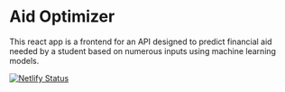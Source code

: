 # Aid Optimizer

This react app is a frontend for an API designed to predict financial aid needed by a
student based on numerous inputs using machine learning models.

[![Netlify Status](https://api.netlify.com/api/v1/badges/a544fc4c-dd96-42cf-a436-4de92cc3c70d/deploy-status)](https://app.netlify.com/sites/stupefied-jones-7036a8/deploys)
